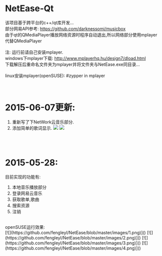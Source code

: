 # NetEase-Qt

该项目基于跨平台的c++/qt库开发...<br>
部分网易API参考: https://github.com/darknessomi/musicbox<br>
由于qt的QMediaPlayer播放网络资源时程序自动退出,所以网络部分使用mplayer代替QMediaPlayer<br>
<br>
注: 运行前请自己安装mplayer.<br>
windows下mplayer下载: http://www.mplayerhq.hu/design7/dload.html<br>
下载解压后重命名文件夹为mplayer并将文件夹与NetEase.exe同目录...<br>
<br>
linux安装mplayer(openSUSE): #zypper in mplayer<br>
<br><br>
# 2015-06-07更新:
1. 重新写了下NetWork云音乐部分.
2. 添加简单的歌词显示.
[![](https://github.com/fengleyl/NetEase/blob/master/images/NetEase.png)]()
[![](https://github.com/fengleyl/NetEase/blob/master/images/NetEase1.png)]()

<br><br>
# 2015-05-28:
目前实现的功能有: <br>
1. 本地音乐播放部分<br>
2. 登录网易云音乐<br>
3. 获取歌单,歌曲<br>
4. 搜索资源<br>
5. 注销<br>
<br>
openSUSE运行效果: <br>
[![](https://github.com/fengleyl/NetEase/blob/master/images/1.png)]()
[![](https://github.com/fengleyl/NetEase/blob/master/images/2.png)]()
[![](https://github.com/fengleyl/NetEase/blob/master/images/3.png)]()
[![](https://github.com/fengleyl/NetEase/blob/master/images/4.png)]()
